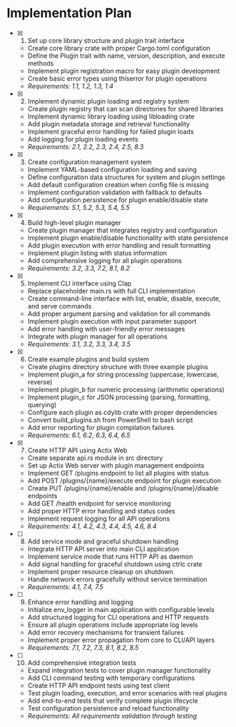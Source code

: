 # Implementation Plan

- [x] 1. Set up core library structure and plugin trait interface
  - Create core library crate with proper Cargo.toml configuration
  - Define the Plugin trait with name, version, description, and execute methods
  - Implement plugin registration macro for easy plugin development
  - Create basic error types using thiserror for plugin operations
  - _Requirements: 1.1, 1.2, 1.3, 1.4_

- [x] 2. Implement dynamic plugin loading and registry system
  - Create plugin registry that can scan directories for shared libraries
  - Implement dynamic library loading using libloading crate
  - Add plugin metadata storage and retrieval functionality
  - Implement graceful error handling for failed plugin loads
  - Add logging for plugin loading events
  - _Requirements: 2.1, 2.2, 2.3, 2.4, 2.5, 8.3_

- [x] 3. Create configuration management system
  - Implement YAML-based configuration loading and saving
  - Define configuration data structures for system and plugin settings
  - Add default configuration creation when config file is missing
  - Implement configuration validation with fallback to defaults
  - Add configuration persistence for plugin enable/disable state
  - _Requirements: 5.1, 5.2, 5.3, 5.4, 5.5_

- [x] 4. Build high-level plugin manager
  - Create plugin manager that integrates registry and configuration
  - Implement plugin enable/disable functionality with state persistence
  - Add plugin execution with error handling and result formatting
  - Implement plugin listing with status information
  - Add comprehensive logging for all plugin operations
  - _Requirements: 3.2, 3.3, 7.2, 8.1, 8.2_

- [x] 5. Implement CLI interface using Clap
  - Replace placeholder main.rs with full CLI implementation
  - Create command-line interface with list, enable, disable, execute, and serve commands
  - Add proper argument parsing and validation for all commands
  - Implement plugin execution with input parameter support
  - Add error handling with user-friendly error messages
  - Integrate with plugin manager for all operations
  - _Requirements: 3.1, 3.2, 3.3, 3.4, 3.5_

- [x] 6. Create example plugins and build system
  - Create plugins directory structure with three example plugins
  - Implement plugin_a for string processing (uppercase, lowercase, reverse)
  - Implement plugin_b for numeric processing (arithmetic operations)
  - Implement plugin_c for JSON processing (parsing, formatting, querying)
  - Configure each plugin as cdylib crate with proper dependencies
  - Convert build_plugins.sh from PowerShell to bash script
  - Add error reporting for plugin compilation failures
  - _Requirements: 6.1, 6.2, 6.3, 6.4, 6.5_

- [x] 7. Create HTTP API using Actix Web
  - Create separate api.rs module in src directory
  - Set up Actix Web server with plugin management endpoints
  - Implement GET /plugins endpoint to list all plugins with status
  - Add POST /plugins/{name}/execute endpoint for plugin execution
  - Create PUT /plugins/{name}/enable and /plugins/{name}/disable endpoints
  - Add GET /health endpoint for service monitoring
  - Add proper HTTP error handling and status codes
  - Implement request logging for all API operations
  - _Requirements: 4.1, 4.2, 4.3, 4.4, 4.5, 4.6, 8.4_

- [ ] 8. Add service mode and graceful shutdown handling
  - Integrate HTTP API server into main CLI application
  - Implement service mode that runs HTTP API as daemon
  - Add signal handling for graceful shutdown using ctrlc crate
  - Implement proper resource cleanup on shutdown
  - Handle network errors gracefully without service termination
  - _Requirements: 4.1, 7.4, 7.5_

- [ ] 9. Enhance error handling and logging
  - Initialize env_logger in main application with configurable levels
  - Add structured logging for CLI operations and HTTP requests
  - Ensure all plugin operations include appropriate log levels
  - Add error recovery mechanisms for transient failures
  - Implement proper error propagation from core to CLI/API layers
  - _Requirements: 7.1, 7.2, 7.3, 8.1, 8.2, 8.5_

- [ ] 10. Add comprehensive integration tests
  - Expand integration tests to cover plugin manager functionality
  - Add CLI command testing with temporary configurations
  - Create HTTP API endpoint tests using test client
  - Test plugin loading, execution, and error scenarios with real plugins
  - Add end-to-end tests that verify complete plugin lifecycle
  - Test configuration persistence and reload functionality
  - _Requirements: All requirements validation through testing_